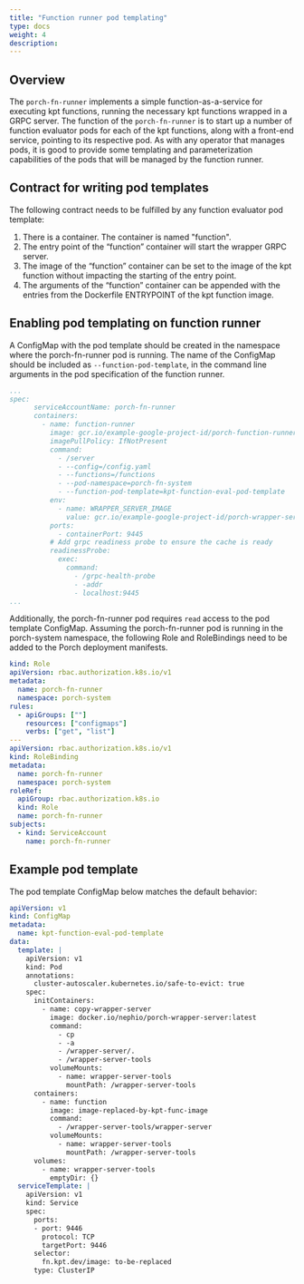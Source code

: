 ```yaml
---
title: "Function runner pod templating"
type: docs
weight: 4
description: 
---
```


## Overview

The `porch-fn-runner` implements a simple function-as-a-service for executing kpt functions, running
the necessary kpt functions wrapped in a GRPC server. The function of the `porch-fn-runner` is to
start up a number of function evaluator pods for each of the kpt functions, along with a front-end
service, pointing to its respective pod. As with any operator that manages pods, it is good to
provide some templating and parameterization capabilities of the pods that will be managed by the
function runner.

## Contract for writing pod templates

The following contract needs to be fulfilled by any function evaluator pod template:

1. There is a container. The container is named "function".
2. The entry point of the “function” container will start the wrapper GRPC server.
3. The image of the “function” container can be set to the image of the kpt function without
   impacting the starting of the entry point.
4. The arguments of the “function” container can be appended with the entries from the Dockerfile
   ENTRYPOINT of the kpt function image.

## Enabling pod templating on function runner

A ConfigMap with the pod template should be created in the namespace where the porch-fn-runner pod
is running. The name of the ConfigMap should be included as `--function-pod-template`, in the
command line arguments in the pod specification of the function runner.

```yaml
...
spec:
      serviceAccountName: porch-fn-runner
      containers:
        - name: function-runner
          image: gcr.io/example-google-project-id/porch-function-runner:latest
          imagePullPolicy: IfNotPresent
          command:
            - /server
            - --config=/config.yaml
            - --functions=/functions
            - --pod-namespace=porch-fn-system
            - --function-pod-template=kpt-function-eval-pod-template 
          env:
            - name: WRAPPER_SERVER_IMAGE
              value: gcr.io/example-google-project-id/porch-wrapper-server:latest
          ports:
            - containerPort: 9445
          # Add grpc readiness probe to ensure the cache is ready
          readinessProbe:
            exec:
              command:
                - /grpc-health-probe
                - -addr
                - localhost:9445
...
```

Additionally, the porch-fn-runner pod requires `read` access to the pod template ConfigMap. Assuming
the porch-fn-runner pod is running in the porch-system namespace, the following Role and
RoleBindings need to be added to the Porch deployment manifests.

```yaml
kind: Role
apiVersion: rbac.authorization.k8s.io/v1
metadata:
  name: porch-fn-runner
  namespace: porch-system
rules:
  - apiGroups: [""]
    resources: ["configmaps"]
    verbs: ["get", "list"]
---
apiVersion: rbac.authorization.k8s.io/v1
kind: RoleBinding
metadata:
  name: porch-fn-runner
  namespace: porch-system
roleRef:
  apiGroup: rbac.authorization.k8s.io
  kind: Role
  name: porch-fn-runner
subjects:
  - kind: ServiceAccount
    name: porch-fn-runner
```

## Example pod template

The pod template ConfigMap below matches the default behavior:

```yaml
apiVersion: v1
kind: ConfigMap
metadata:
  name: kpt-function-eval-pod-template
data:
  template: |
    apiVersion: v1
    kind: Pod
    annotations:
      cluster-autoscaler.kubernetes.io/safe-to-evict: true
    spec:
      initContainers:
        - name: copy-wrapper-server
          image: docker.io/nephio/porch-wrapper-server:latest
          command: 
            - cp
            - -a
            - /wrapper-server/.
            - /wrapper-server-tools
          volumeMounts:
            - name: wrapper-server-tools
              mountPath: /wrapper-server-tools
      containers:
        - name: function
          image: image-replaced-by-kpt-func-image
          command: 
            - /wrapper-server-tools/wrapper-server
          volumeMounts:
            - name: wrapper-server-tools
              mountPath: /wrapper-server-tools
      volumes:
        - name: wrapper-server-tools
          emptyDir: {}
  serviceTemplate: |
    apiVersion: v1
    kind: Service
    spec:
      ports:
      - port: 9446
        protocol: TCP
        targetPort: 9446
      selector:
        fn.kpt.dev/image: to-be-replaced
      type: ClusterIP
```
